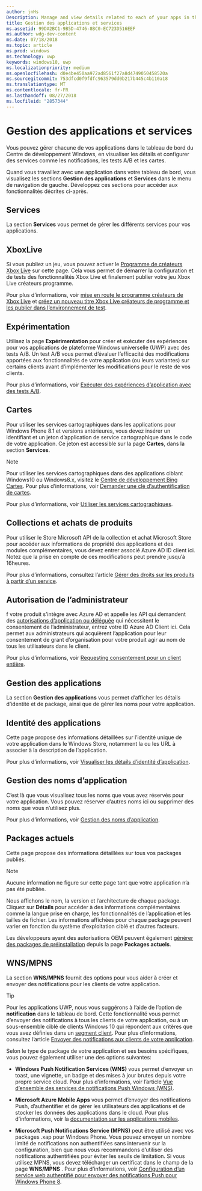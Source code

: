 ```yaml
---
author: jnHs
Description: Manage and view details related to each of your apps in the Windows Dev Center dashboard, and configure services such as A/B testing and maps.
title: Gestion des applications et services
ms.assetid: 99DA2BC1-9B5D-4746-8BC0-EC723D516EEF
ms.author: wdg-dev-content
ms.date: 07/18/2018
ms.topic: article
ms.prod: windows
ms.technology: uwp
keywords: windows10, uwp
ms.localizationpriority: medium
ms.openlocfilehash: d0e4be450aa972ad8561f27a8d4749050458520a
ms.sourcegitcommit: 753dfcd0f9fdfc963579dd0b217b445c4b110a18
ms.translationtype: MT
ms.contentlocale: fr-FR
ms.lasthandoff: 08/27/2018
ms.locfileid: "2857344"
---
```

# <a name="app-management-and-services"></a>Gestion des applications et services

Vous pouvez gérer chacune de vos applications dans le tableau de bord du Centre de développement Windows, en visualiser les détails et configurer des services comme les notifications, les tests A/B et les cartes.

Quand vous travaillez avec une application dans votre tableau de bord, vous visualisez les sections **Gestion des applications** et **Services** dans le menu de navigation de gauche. Développez ces sections pour accéder aux fonctionnalités décrites ci-après.

## <a name="services"></a>Services

La section **Services** vous permet de gérer les différents services pour vos applications.

## <a name="xbox-live"></a>XboxLive

Si vous publiez un jeu, vous pouvez activer le [Programme de créateurs Xbox Live](http://xbox.com/developers/creators-program) sur cette page. Cela vous permet de démarrer la configuration et de tests des fonctionnalités Xbox Live et finalement publier votre jeu Xbox Live créateurs programme.

Pour plus d’informations, voir [mise en route le programme créateurs de Xbox Live](../xbox-live/get-started-with-creators/get-started-with-xbox-live-creators.md) et [créez un nouveau titre Xbox Live créateurs de programme et les publier dans l’environnement de test](../xbox-live/get-started-with-creators/create-and-test-a-new-creators-title.md).

## <a name="experimentation"></a>Expérimentation

Utilisez la page **Expérimentation** pour créer et exécuter des expériences pour vos applications de plateforme Windows universelle (UWP) avec des tests A/B. Un test A/B vous permet d’évaluer l’efficacité des modifications apportées aux fonctionnalités de votre application (ou leurs variantes) sur certains clients avant d’implémenter les modifications pour le reste de vos clients.

Pour plus d’informations, voir [Exécuter des expériences d’application avec des tests A/B](../monetize/run-app-experiments-with-a-b-testing.md).

## <a name="maps"></a>Cartes

Pour utiliser les services cartographiques dans les applications pour Windows Phone 8.1 et versions antérieures, vous devez insérer un identifiant et un jeton d’application de service cartographique dans le code de votre application. Ce jeton est accessible sur la page **Cartes**, dans la section **Services**.

> [!NOTE]
> Pour utiliser les services cartographiques dans des applications ciblant Windows10 ou Windows8.x, visitez le [Centre de développement Bing Cartes](http://go.microsoft.com/fwlink/p/?LinkId=614880). Pour plus d’informations, voir [Demander une clé d’authentification de cartes](https://docs.microsoft.com/windows/uwp/maps-and-location/authentication-key).

Pour plus d’informations, voir [Utiliser les services cartographiques](use-map-services.md).

## <a name="product-collections-and-purchases"></a>Collections et achats de produits

Pour utiliser le Store Microsoft API de la collection et achat Microsoft Store pour accéder aux informations de propriété des applications et des modules complémentaires, vous devez entrer associé Azure AD ID client ici. Notez que la prise en compte de ces modifications peut prendre jusqu’à 16heures.

Pour plus d’informations, consultez l’article [Gérer des droits sur les produits à partir d’un service](../monetize/view-and-grant-products-from-a-service.md).

## <a name="administrator-consent"></a>Autorisation de l’administrateur

f votre produit s’intègre avec Azure AD et appelle les API qui demandent des [autorisations d’application ou déléguée](https://developer.microsoft.com/graph/docs/concepts/permissions_reference) qui nécessitent le consentement de l’administrateur, entrez votre ID Azure AD Client ici. Cela permet aux administrateurs qui acquièrent l’application pour leur consentement de grant d’organisation pour votre produit agir au nom de tous les utilisateurs dans le client.

Pour plus d’informations, voir [Requesting consentement pour un client entière](https://docs.microsoft.com/en-us/azure/active-directory/develop/active-directory-v2-scopes#requesting-consent-for-an-entire-tenant).

## <a name="app-management"></a>Gestion des applications

La section **Gestion des applications** vous permet d’afficher les détails d’identité et de package, ainsi que de gérer les noms pour votre application.

## <a name="app-identity"></a>Identité des applications

Cette page propose des informations détaillées sur l’identité unique de votre application dans le Windows Store, notamment la ou les URL à associer à la description de l’application.

Pour plus d’informations, voir [Visualiser les détails d’identité d’application](view-app-identity-details.md).

## <a name="manage-app-names"></a>Gestion des noms d’application

C’est là que vous visualisez tous les noms que vous avez réservés pour votre application. Vous pouvez réserver d’autres noms ici ou supprimer des noms que vous n’utilisez plus.

Pour plus d’informations, voir [Gestion des noms d’application](manage-app-names.md).

## <a name="current-packages"></a>Packages actuels

Cette page propose des informations détaillées sur tous vos packages publiés.

> [!NOTE]
> Aucune information ne figure sur cette page tant que votre application n’a pas été publiée.

Nous affichons le nom, la version et l’architecture de chaque package. Cliquez sur **Détails** pour accéder à des informations complémentaires comme la langue prise en charge, les fonctionnalités de l’application et les tailles de fichier. Les informations affichées pour chaque package peuvent varier en fonction du système d’exploitation ciblé et d’autres facteurs. 

Les développeurs ayant des autorisations OEM peuvent également [générer des packages de préinstallation](generate-preinstall-packages-for-oems.md) depuis la page **Packages actuels**.

## <a name="wnsmpns"></a>WNS/MPNS

La section **WNS/MPNS** fournit des options pour vous aider à créer et envoyer des notifications pour les clients de votre application. 

> [!TIP]
> Pour les applications UWP, nous vous suggérons à l’aide de l’option de **notification** dans le tableau de bord. Cette fonctionnalité vous permet d’envoyer des notifications à tous les clients de votre application, ou à un sous-ensemble ciblé de clients Windows 10 qui répondent aux critères que vous avez définies dans un [segment client](create-customer-segments.md). Pour plus d’informations, consultez l’article [Envoyer des notifications aux clients de votre application](send-push-notifications-to-your-apps-customers.md).

Selon le type de package de votre application et ses besoins spécifiques, vous pouvez également utiliser une des options suivantes: 

-   **Windows Push Notification Services (WNS)** vous permet d’envoyer un toast, une vignette, un badge et des mises à jour brutes depuis votre propre service cloud. Pour plus d’informations, voir l’article [Vue d’ensemble des services de notifications Push Windows (WNS)](../design/shell/tiles-and-notifications/windows-push-notification-services--wns--overview.md).

-   **Microsoft Azure Mobile Apps** vous permet d’envoyer des notifications Push, d’authentifier et de gérer les utilisateurs des applications et de stocker les données des applications dans le cloud. Pour plus d’informations, voir la [documentation sur les applications mobiles](http://go.microsoft.com/fwlink/p/?LinkId=221116).

-   **Microsoft Push Notifications Service (MPNS)** peut être utilisé avec vos packages .xap pour Windows Phone. Vous pouvez envoyer un nombre limité de notifications non authentifiées sans intervenir sur la configuration, bien que nous vous recommandons d’utiliser des notifications authentifiées pour éviter les seuils de limitation. Si vous utilisez MPNS, vous devez télécharger un certificat dans le champ de la page **WNS/MPNS** . Pour plus d’informations, voir [Configuration d’un service web authentifié pour envoyer des notifications Push pour Windows Phone 8](http://go.microsoft.com/fwlink/p/?LinkId=528736).
 

 
